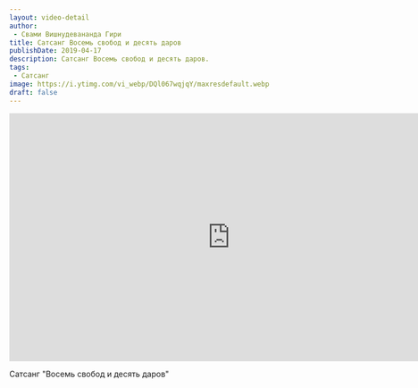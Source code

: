 ```yaml
---
layout: video-detail
author:
 - Свами Вишнудевананда Гири
title: Сатсанг Восемь свобод и десять даров
publishDate: 2019-04-17
description: Сатсанг Восемь свобод и десять даров. 
tags: 
 - Сатсанг
image: https://i.ytimg.com/vi_webp/DQl067wqjqY/maxresdefault.webp
draft: false
---
```


<iframe width="790" height="444" src="https://www.youtube.com/embed/DQl067wqjqY" frameborder="0" allowfullscreen=""></iframe> 

  Сатсанг "Восемь свобод и десять даров"

  

 